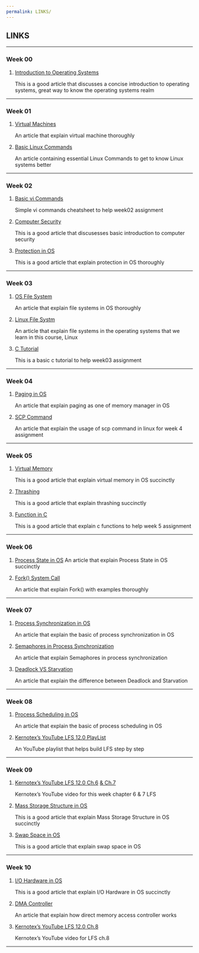 ```yaml
---
permalink: LINKS/
---
```


## LINKS
___
### Week 00

1. [Introduction to Operating Systems](https://eng.libretexts.org/Courses/Delta_College/Introduction_to_Operating_Systems/02%3A_The_Basics_-_An_Overview/2.01%3A_Introduction_to_Operating_Systems)

    This is a good article that discusses a concise introduction to operating systems, great way to know the operating systems realm

___
### Week 01

1. [Virtual Machines](https://www.ibm.com/topics/virtual-machines)

    An article that explain virtual machine thoroughly

2. [Basic Linux Commands](https://www.hostinger.com/tutorials/linux-commands)

    An article containing essential Linux Commands to get to know Linux systems better

___
### Week 02

1. [Basic vi Commands](https://www.cs.colostate.edu/helpdocs/vi.html)

    Simple vi commands cheatsheet to help week02 assignment

2. [Computer Security](https://bootcamp.berkeley.edu/blog/what-is-computer-security/)

    This is a good article that discusesses basic introduction to computer security

3. [Protection in OS](https://www.geeksforgeeks.org/protection-in-os-domain-of-protection-association-authentication/) 

    This is a good article that explain protection in OS thoroughly

___
### Week 03

1. [OS File System](https://www.guru99.com/file-systems-operating-system.html)

    An article that explain file systems in OS thoroughly
   
2. [Linux File Systm](https://www.geeksforgeeks.org/linux-file-system/)

    An article that explain file systems in the operating systems that we learn in this course, Linux
   
4. [C Tutorial](https://www.tutorialspoint.com/cprogramming/)

    This is a basic c tutorial to help week03 assignment
   
___
### Week 04

1. [Paging in OS](https://www.geeksforgeeks.org/paging-in-operating-system/)

    An article that explain paging as one of memory manager in OS
   
2. [SCP Command](https://www.geeksforgeeks.org/scp-command-in-linux-with-examples/)

    An article that explain the usage of scp command in linux for week 4 assignment
   
___
### Week 05

1. [Virtual Memory](https://www.geeksforgeeks.org/virtual-memory-in-operating-system/)

    This is a good article that explain virtual memory in OS succinctly
   
2. [Thrashing](https://www.javatpoint.com/what-is-thrash)

    This is a good article that explain thrashing succinctly

3. [Function in C](https://www.geeksforgeeks.org/c-functions/)

    This is a good article that explain c functions to help week 5 assignment

___
### Week 06
   
1. [Process State in OS](https://www.scaler.com/topics/operating-system/process-state-in-os/)
    An article that explain Process State in OS succinctly

2. [Fork() System Call](https://www.geeksforgeeks.org/fork-system-call/)

    An article that explain Fork() with examples thoroughly

___
### Week 07

1. [Process Synchronization in OS](https://www.studytonight.com/operating-system/process-synchronization)

    An article that explain the basic of process synchronization in OS

2. [Semaphores in Process Synchronization](https://www.geeksforgeeks.org/semaphores-in-process-synchronization/)

    An article that explain Semaphores in process synchronization

3. [Deadlock VS Starvation](https://www.javatpoint.com/deadlock-vs-starvation)

    An article that explain the difference between Deadlock and Starvation

___
### Week 08

1. [Process Scheduling in OS](https://www.guru99.com/process-scheduling.html)

    An article that explain the basic of process scheduling in OS

2. [Kernotex’s YouTube LFS 12.0 PlayList](https://www.youtube.com/playlist?list=PLyc5xVO2uDsA5QPbtj_eYU8J0qrvU6315)

    An YouTube playlist that helps build LFS step by step 

___
### Week 09

1. [Kernotex’s YouTube LFS 12.0 Ch.6](https://www.youtube.com/watch?v=D_N1kQPsQEk) [& Ch.7](https://www.youtube.com/watch?v=y8uAMEK0FVc)

    Kernotex’s YouTube video for this week chapter 6 & 7 LFS

2. [Mass Storage Structure in OS](https://www.javatpoint.com/mass-storage-structure-in-operating-systems)

    This is a good article that explain Mass Storage Structure in OS succinctly

3. [Swap Space in OS](https://www.geeksforgeeks.org/swap-space-in-operating-system/)

    This is a good article that explain swap space in OS

___
### Week 10

1. [I/O Hardware in OS](https://www.geeksforgeeks.org/i-o-hardware-in-operating-system/)

    This is a good article that explain I/O Hardware in OS succinctly

3. [DMA Controller](https://www.baeldung.com/cs/dma-controllers)

     An article that explain how direct memory access controller works 

4. [Kernotex’s YouTube LFS 12.0 Ch.8](https://www.geeksforgeeks.org/swap-space-in-operating-system/)

    Kernotex’s YouTube video for LFS ch.8

___
